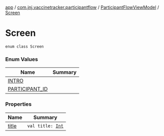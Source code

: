 [app](../../../index.md) / [com.jnj.vaccinetracker.participantflow](../../index.md) / [ParticipantFlowViewModel](../index.md) / [Screen](./index.md)

# Screen

`enum class Screen`

### Enum Values

| Name | Summary |
|---|---|
| [INTRO](-i-n-t-r-o.md) |  |
| [PARTICIPANT_ID](-p-a-r-t-i-c-i-p-a-n-t_-i-d.md) |  |

### Properties

| Name | Summary |
|---|---|
| [title](title.md) | `val title: `[`Int`](https://kotlinlang.org/api/latest/jvm/stdlib/kotlin/-int/index.html) |
